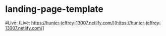 # landing-page-template
#Live: (Live: https://hunter-jeffrey-13007.netlify.com/)[https://hunter-jeffrey-13007.netlify.com/]
